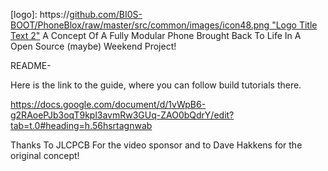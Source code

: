 [logo]: https://[github.com/BI0S-BOOT/PhoneBlox/raw/master/src/common/images/icon48.png "Logo Title Text 2"](https://github.com/BI0S-BOOT/PhoneBlox/blob/main/Phoneblox%20logo.png)
A Concept Of A Fully Modular Phone Brought Back To Life In A Open Source (maybe) Weekend Project!

README-

Here is the link to the guide, where you can follow build tutorials there.

https://docs.google.com/document/d/1vWpB6-g2RAoePJb3oqT9kpl3avmRw3GUq-ZAO0bQdrY/edit?tab=t.0#heading=h.56hsrtagnwab

Thanks To JLCPCB For the video sponsor and to Dave Hakkens for the original concept!
